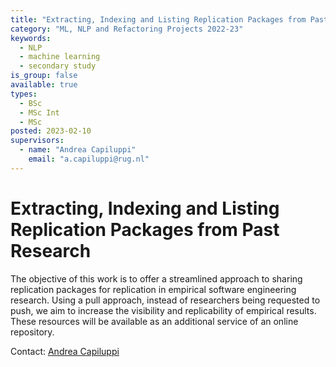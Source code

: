 ```yaml
---
title: "Extracting, Indexing and Listing Replication Packages from Past Research"
category: "ML, NLP and Refactoring Projects 2022-23"
keywords:
  - NLP
  - machine learning
  - secondary study
is_group: false
available: true
types:
  - BSc
  - MSc Int
  - MSc
posted: 2023-02-10
supervisors:
  - name: "Andrea Capiluppi"
    email: "a.capiluppi@rug.nl"
---
```

# Extracting, Indexing and Listing Replication Packages from Past Research

The objective of this work is to offer a streamlined approach to sharing replication packages for replication in empirical software engineering research. Using a pull approach, instead of researchers being requested to push, we aim to increase the visibility and replicability of empirical results. These resources will be available as an additional service of an online repository.

Contact: [Andrea Capiluppi](a.capiluppi@rug.nl)
